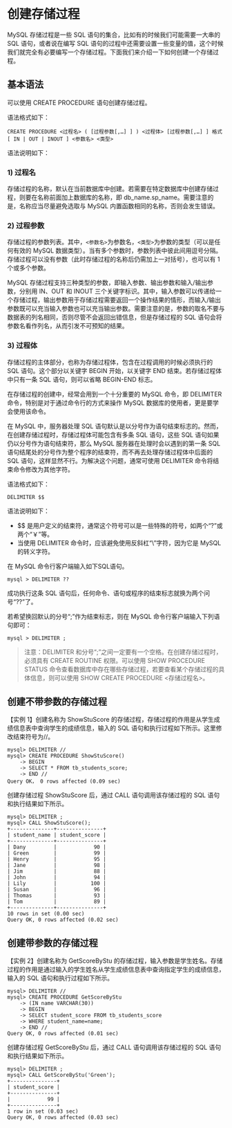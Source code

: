 # 创建存储过程

MySQL 存储过程是一些 SQL 语句的集合，比如有的时候我们可能需要一大串的 SQL 语句，或者说在编写 SQL 语句的过程中还需要设置一些变量的值，这个时候我们就完全有必要编写一个存储过程。下面我们来介绍一下如何创建一个存储过程。

##  基本语法

 可以使用 CREATE PROCEDURE 语句创建存储过程。

 语法格式如下：

```text
CREATE PROCEDURE <过程名> ( [过程参数[,…] ] ) <过程体> [过程参数[,…] ] 格式 [ IN | OUT | INOUT ] <参数名> <类型>
```

 语法说明如下：

###  1\) 过程名

 存储过程的名称，默认在当前数据库中创建。若需要在特定数据库中创建存储过程，则要在名称前面加上数据库的名称，即 db\_name.sp\_name。需要注意的是，名称应当尽量避免选取与 MySQL 内置函数相同的名称，否则会发生错误。

###  2\) 过程参数

 存储过程的参数列表。其中，`<参数名>`为参数名，`<类型>`为参数的类型（可以是任何有效的 MySQL 数据类型）。当有多个参数时，参数列表中彼此间用逗号分隔。存储过程可以没有参数（此时存储过程的名称后仍需加上一对括号），也可以有 1 个或多个参数。

 MySQL 存储过程支持三种类型的参数，即输入参数、输出参数和输入/输出参数，分别用 IN、OUT 和 INOUT 三个关键字标识。其中，输入参数可以传递给一个存储过程，输出参数用于存储过程需要返回一个操作结果的情形，而输入/输出参数既可以充当输入参数也可以充当输出参数。需要注意的是，参数的取名不要与数据表的列名相同，否则尽管不会返回出错信息，但是存储过程的 SQL 语句会将参数名看作列名，从而引发不可预知的结果。

###  3\) 过程体

 存储过程的主体部分，也称为存储过程体，包含在过程调用的时候必须执行的 SQL 语句。这个部分以关键字 BEGIN 开始，以关键字 END 结束。若存储过程体中只有一条 SQL 语句，则可以省略 BEGIN-END 标志。

 在存储过程的创建中，经常会用到一个十分重要的 MySQL 命令，即 DELIMITER 命令，特别是对于通过命令行的方式来操作 MySQL 数据库的使用者，更是要学会使用该命令。

 在 MySQL 中，服务器处理 SQL 语句默认是以分号作为语句结束标志的。然而，在创建存储过程时，存储过程体可能包含有多条 SQL 语句，这些 SQL 语句如果仍以分号作为语句结束符，那么 MySQL 服务器在处理时会以遇到的第一条 SQL 语句结尾处的分号作为整个程序的结束符，而不再去处理存储过程体中后面的 SQL 语句，这样显然不行。为解决这个问题，通常可使用 DELIMITER 命令将结束命令修改为其他字符。

 语法格式如下：

```text
DELIMITER $$
```

 语法说明如下：

*  $$ 是用户定义的结束符，通常这个符号可以是一些特殊的符号，如两个“?”或两个“￥”等。
*  当使用 DELIMITER 命令时，应该避免使用反斜杠“\”字符，因为它是 MySQL 的转义字符。

 在 MySQL 命令行客户端输入如下SQL语句。

```text
mysql > DELIMITER ??
```

 成功执行这条 SQL 语句后，任何命令、语句或程序的结束标志就换为两个问号“??”了。

 若希望换回默认的分号“;”作为结束标志，则在 MySQL 命令行客户端输入下列语句即可：

```text
mysql > DELIMITER ;
```

> 注意：DELIMITER 和分号“;”之间一定要有一个空格。在创建存储过程时，必须具有 CREATE ROUTINE 权限。可以使用 SHOW PROCEDURE STATUS 命令查看数据库中存在哪些存储过程，若要查看某个存储过程的具体信息，则可以使用 SHOW CREATE PROCEDURE &lt;存储过程名&gt;。

##  创建不带参数的存储过程

 【实例 1】创建名称为 ShowStuScore 的存储过程，存储过程的作用是从学生成绩信息表中查询学生的成绩信息，输入的 SQL 语句和执行过程如下所示。这里修改结束符号为//。

```text
mysql> DELIMITER //
mysql> CREATE PROCEDURE ShowStuScore()
    -> BEGIN
    -> SELECT * FROM tb_students_score;
    -> END //
Query OK， 0 rows affected (0.09 sec)
```

 创建存储过程 ShowStuScore 后，通过 CALL 语句调用该存储过程的 SQL 语句和执行结果如下所示。

```text
mysql> DELIMITER ;
mysql> CALL ShowStuScore();
+--------------+---------------+
| student_name | student_score |
+--------------+---------------+
| Dany         |            90 |
| Green        |            99 |
| Henry        |            95 |
| Jane         |            98 |
| Jim          |            88 |
| John         |            94 |
| Lily         |           100 |
| Susan        |            96 |
| Thomas       |            93 |
| Tom          |            89 |
+--------------+---------------+
10 rows in set (0.00 sec)
Query OK, 0 rows affected (0.02 sec)
```

##  创建带参数的存储过程

 【实例 2】创建名称为 GetScoreByStu 的存储过程，输入参数是学生姓名。存储过程的作用是通过输入的学生姓名从学生成绩信息表中查询指定学生的成绩信息，输入的 SQL 语句和执行过程如下所示。

```text
mysql> DELIMITER //
mysql> CREATE PROCEDURE GetScoreByStu
    -> (IN name VARCHAR(30))
    -> BEGIN
    -> SELECT student_score FROM tb_students_score
    -> WHERE student_name=name;
    -> END //
Query OK, 0 rows affected (0.01 sec)
```

 创建存储过程 GetScoreByStu 后，通过 CALL 语句调用该存储过程的 SQL 语句和执行结果如下所示。

```text
mysql> DELIMITER ;
mysql> CALL GetScoreByStu('Green');
+---------------+
| student_score |
+---------------+
|            99 |
+---------------+
1 row in set (0.03 sec)
Query OK, 0 rows affected (0.03 sec)
```

